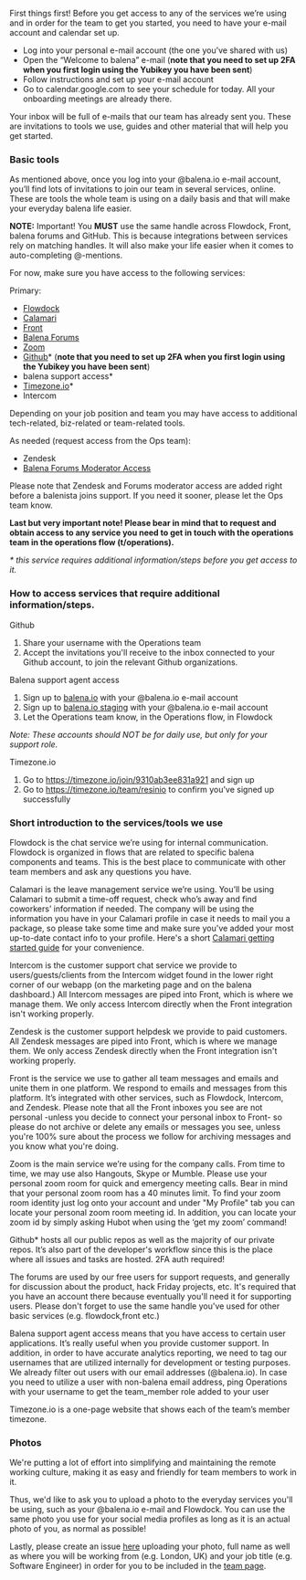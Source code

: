 First things first! Before you get access to any of the services we’re using and in order for the team to get you started, you need to have your e-mail account and calendar set up.
* Log into your personal e-mail account (the one you’ve shared with us)
* Open the “Welcome to balena” e-mail (**note that you need to set up 2FA when you first login using the Yubikey you have been sent**)
* Follow instructions and set up your e-mail account
* Go to calendar.google.com to see your schedule for today. All your onboarding meetings are already there.

Your inbox will be full of e-mails that our team has already sent you. These are invitations to tools we use, guides and other material that will help you get started.

### Basic tools<br>
As mentioned above, once you log into your @balena.io e-mail account, you’ll find lots of invitations to join our team in several services, online. These are tools the whole team is using on a daily basis and that will make your everyday balena life easier.

**NOTE:** Important! You **MUST** use the same handle across Flowdock, Front, balena forums and GitHub. This is because integrations between services rely on matching handles. It will also make your life easier
when it comes to auto-completing @-mentions.

For now, make sure you have access to the following services:

Primary:
* [Flowdock](https://www.flowdock.com/app)
* [Calamari](https://calamari.io)
* [Front](https://frontapp.com/)
* [Balena Forums](https://forums.balena.io/)
* [Zoom](https://zoom.us/)
* [Github](https://github.com)* (**note that you need to set up 2FA when you first login using the Yubikey you have been sent**)
* balena support access*
* [Timezone.io](https://timezone.io/)*
* Intercom

Depending on your job position and team you may have access to additional tech-related, biz-related or team-related tools. 

As needed (request access from the Ops team):
* Zendesk
* [Balena Forums Moderator Access](https://forums.balena.io/)

Please note that Zendesk and Forums moderator access are added right before a balenista joins support. If you need it sooner, please let the Ops team know.

**Last but very important note! Please bear in mind that to request and obtain access to any service you need to get in touch with the operations team in the operations flow (t/operations).**

_* this service requires additional information/steps before you get access to it._


### How to access services that require additional information/steps.
Github

1. Share your username with the Operations team
1. Accept the invitations you'll receive to the inbox connected to your Github account, to join the relevant Github organizations.

Balena support agent access 

1. Sign up to [balena.io](https://dashboard.resin.io/signup) with your @balena.io e-mail account
1. Sign up to [balena.io staging](https://dashboard.resinstaging.io/signup) with your @balena.io e-mail account
1. Let the Operations team know, in the Operations flow, in Flowdock

_Note: These accounts should NOT be for daily use, but only for your support role._

Timezone.io

1. Go to https://timezone.io/join/9310ab3ee831a921 and sign up
1. Go to https://timezone.io/team/resinio to confirm you've signed up successfully

### Short introduction to the services/tools we use
Flowdock is the chat service we’re using for internal communication. Flowdock is organized in flows that are related to specific balena components and teams. This is the best place to communicate with other team members and ask any questions you have.

Calamari is the leave management service we’re using. You’ll be using Calamari to submit a time-off request, check who’s away and find coworkers’ information if needed. The company will be using the information you have in your Calamari profile in case it needs to mail you a package, so please take some time and make sure you've added your most up-to-date contact info to your profile. Here's a short [Calamari getting started guide](https://docs.google.com/document/d/1tSKx8T78QFJMOzXrqIKcN7lwEPM41VbBG7B_ILEOkBQ/edit?usp=sharing) for your convenience.

Intercom is the customer support chat service we provide to users/guests/clients from the Intercom widget found in the lower right corner of our webapp (on the marketing page and on the balena dashboard.) All Intercom messages are piped into Front, which is where we manage them. We only access Intercom directly when the Front integration isn't working properly.

Zendesk is the customer support helpdesk we provide to paid customers. All Zendesk messages are piped into Front, which is where we manage them. We only access Zendesk directly when the Front integration isn't working properly.

Front is the service we use to gather all  team messages and emails and unite them in one platform. We respond to emails and messages from this platform. It’s integrated with other services, such as Flowdock, Intercom, and Zendesk. Please note that all the Front inboxes you see are not personal -unless you decide to connect your personal inbox to Front- so please do not archive or delete any emails or messages you see, unless you're 100% sure about the process we follow for archiving messages and you know what you're doing.

Zoom is the main service we’re using for the company calls. From time to time, we may use also Hangouts, Skype or Mumble. Please use your personal zoom room for quick and emergency meeting calls. Bear in mind that your personal zoom room has a 40 minutes limit. To find your zoom room identity just log onto your account and under "My Profile" tab you can locate your personal zoom room meeting id. In addition, you can locate your zoom id by simply asking Hubot when using the ‘get my zoom’ command! 

Github* hosts all our public repos as well as the majority of our private repos. It’s also part of the developer's workflow since this is the place where all issues and tasks are hosted. 2FA auth required!

The forums are used by our free users for support requests, and generally for discussion about the product, hack
Friday projects, etc. It's required that you have an account there because eventually you'll need it for supporting
users. Please don't forget to use the same handle you've used for other basic services (e.g. flowdock,front etc.)

Balena support agent access means that you have access to certain user applications. It’s really useful when you provide customer support. In addition, in order to have accurate analytics reporting, we need to tag our usernames that are utilized internally for development or testing purposes. We already filter out users with our email addresses (@balena.io). In case you need to utilize a user with non-balena email address, ping Operations with your username to get the team_member role added to your user

Timezone.io is a one-page website that shows each of the team’s member timezone.

### Photos
We're putting a lot of effort into simplifying and maintaining the remote working culture, making it as easy and friendly for team members to work in it.

Thus, we'd like to ask you to upload a photo to the everyday services you'll be using, such as your @balena.io e-mail and Flowdock. You can use the same photo you use for your social media profiles as long as it is an actual photo of you, as normal as possible! 

Lastly, please create an issue [here](https://github.com/balena-io/resin-site/issues) uploading your photo, full name as well as where you will be working from (e.g. London, UK) and your job title (e.g. Software Engineer) in order for you to be included in the [team page](https://balena.io/team).